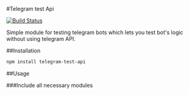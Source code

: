 #Telegram test Api

[![Build Status](https://travis-ci.org/jehy/telegram-test-api.svg?branch=master)](https://travis-ci.org/jehy/telegram-test-api)

Simple module for testing telegram bots
which lets you test bot's logic without using telegram API.

##Installation
```bash
npm install telegram-test-api
```

##Usage

###Include all necessary modules
```js

```